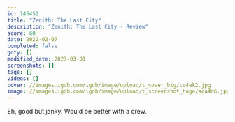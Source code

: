```yaml
---
id: 145452
title: "Zenith: The Last City"
description: "Zenith: The Last City - Review"
score: 60
date: 2022-02-07
completed: false
goty: []
modified_date: 2023-03-01
screenshots: []
tags: []
videos: []
cover: //images.igdb.com/igdb/image/upload/t_cover_big/co4ek2.jpg
image: //images.igdb.com/igdb/image/upload/t_screenshot_huge/sca4d6.jpg
---
```

Eh, good but janky. Would be better with a crew.